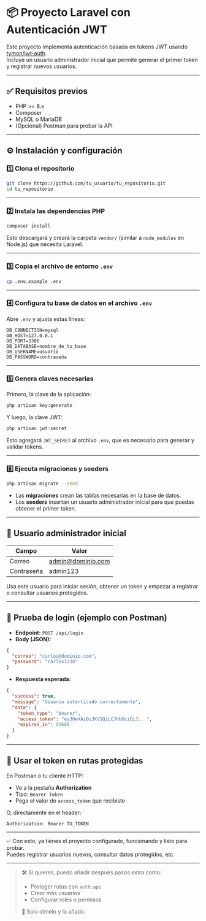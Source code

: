 # 📦 **Proyecto Laravel con Autenticación JWT**

Este proyecto implementa autenticación basada en tokens JWT usando [tymon/jwt-auth](https://github.com/tymondesigns/jwt-auth).\
Incluye un usuario administrador inicial que permite generar el primer token y registrar nuevos usuarios.

---

## ✅ **Requisitos previos**

- PHP >= 8.x
- Composer
- MySQL o MariaDB
- (Opcional) Postman para probar la API

---

## ⚙️ **Instalación y configuración**

### 1️⃣ Clona el repositorio

```bash
git clone https://github.com/tu_usuario/tu_repositorio.git
cd tu_repositorio
```

---

### 2️⃣ Instala las dependencias PHP

```bash
composer install
```

Esto descargará y creará la carpeta `vendor/` (similar a `node_modules` en Node.js) que necesita Laravel.

---

### 3️⃣ Copia el archivo de entorno `.env`

```bash
cp .env.example .env
```

---

### 4️⃣ Configura tu base de datos en el archivo `.env`

Abre `.env` y ajusta estas líneas:

```
DB_CONNECTION=mysql
DB_HOST=127.0.0.1
DB_PORT=3306
DB_DATABASE=nombre_de_tu_base
DB_USERNAME=usuario
DB_PASSWORD=contraseña
```

---

### 5️⃣ Genera claves necesarias

Primero, la clave de la aplicación:

```bash
php artisan key:generate
```

Y luego, la clave JWT:

```bash
php artisan jwt:secret
```

Esto agregará `JWT_SECRET` al archivo `.env`, que es necesario para generar y validar tokens.

---

### 6️⃣ Ejecuta migraciones y seeders

```bash
php artisan migrate --seed
```

- Las **migraciones** crean las tablas necesarias en la base de datos.
- Los **seeders** insertan un usuario administrador inicial para que puedas obtener el primer token.

---

## 👤 **Usuario administrador inicial**

| Campo      | Valor                                          |
| ---------- | ---------------------------------------------- |
| Correo     | [admin@dominio.com](mailto\:admin@dominio.com) |
| Contraseña | admin123                                       |

Usa este usuario para iniciar sesión, obtener un token y empezar a registrar o consultar usuarios protegidos.

---

## 🧪 **Prueba de login (ejemplo con Postman)**

- **Endpoint:** `POST /api/login`
- **Body (JSON):**

```json
{
  "correo": "carlos@dominio.com",
  "password": "carlos1234"
}
```

- **Respuesta esperada:**

```json
{
  "success": true,
  "message": "Usuario autenticado correctamente",
  "data": {
    "token_type": "bearer",
    "access_token": "eyJ0eXAiOiJKV1QiLCJhbGciOiJ...",
    "expires_in": 93600
  }
}
```

---

## 🔐 **Usar el token en rutas protegidas**

En Postman o tu cliente HTTP:

- Ve a la pestaña **Authorization**
- Tipo: `Bearer Token`
- Pega el valor de `access_token` que recibiste

O, directamente en el header:

```
Authorization: Bearer TU_TOKEN
```

---

✅ Con esto, ya tienes el proyecto configurado, funcionando y listo para probar.\
Puedes registrar usuarios nuevos, consultar datos protegidos, etc.

---

> 🛠 Si quieres, puedo añadir después pasos extra como:
>
> - Proteger rutas con `auth:api`
> - Crear más usuarios
> - Configurar roles o permisos
>
> 🚀 Solo dímelo y lo añado.

